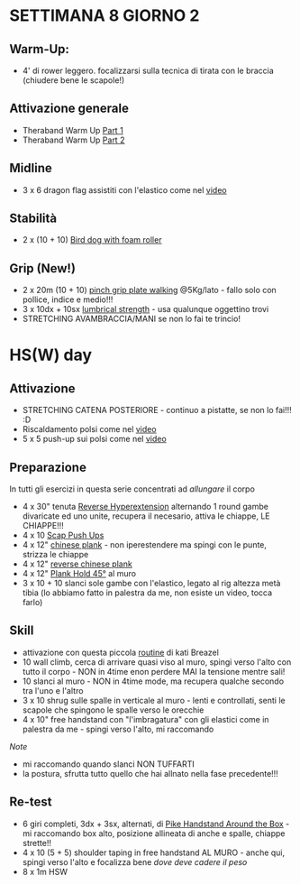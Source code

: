 # SETTIMANA 8 GIORNO 2

## Warm-Up:

 * 4' di rower leggero. focalizzarsi sulla tecnica di tirata con le braccia (chiudere bene le scapole!)

## Attivazione generale

 * Theraband Warm Up [Part 1](https://www.youtube.com/watch?v=O31MmhW72WE)
 * Theraband Warm Up [Part 2](https://www.youtube.com/watch?v=K_ZwQLyueVg)

## Midline

 * 3 x 6 dragon flag assistiti con l'elastico come nel [video](https://www.instagram.com/p/CBMK3KngaVP/)

## Stabilità

 * 2 x (10 + 10) [Bird dog with foam roller](https://www.youtube.com/watch?v=TD6iV0m6Ft0)

## Grip (New!)

 * 2 x 20m (10 + 10) [pinch grip plate walking](https://www.youtube.com/watch?v=pzdHuloZVoc) @5Kg/lato - fallo solo con pollice, indice e medio!!!
 * 3 x 10dx + 10sx [lumbrical strength](https://www.youtube.com/watch?v=Q5CFXRegzgk) - usa qualunque oggettino trovi
 * STRETCHING AVAMBRACCIA/MANI se non lo fai te trincio!

# HS(W) day

## Attivazione

 * STRETCHING CATENA POSTERIORE - continuo a pistatte, se non lo fai!!! :D
 * Riscaldamento polsi come nel [video](https://www.youtube.com/watch?v=mSZWSQSSEjE)
 * 5 x 5 push-up sui polsi come nel [video](https://www.youtube.com/watch?v=9WyrCNGN9V4)

## Preparazione

In tutti gli esercizi in questa serie concentrati ad _allungare_ il corpo

 * 4 x 30" tenuta [Reverse Hyperextension](https://www.youtube.com/watch?v=3vmbvoT2m-U) alternando 1 round gambe divaricate ed uno unite, recupera il necesario, attiva le chiappe, LE CHIAPPE!!!
 * 4 x 10 [Scap Push Ups](https://www.youtube.com/watch?v=JKuU4iGiLqw)
 * 4 x 12" [chinese plank](https://www.youtube.com/watch?v=nDYT0zUlC2w) - non iperestendere ma spingi con le punte, strizza le chiappe
 * 4 x 12" [reverse chinese plank](https://www.youtube.com/watch?v=-jv6BzKrOiY)
 * 4 x 12" [Plank Hold 45°](https://www.youtube.com/watch?v=j8Nq7t52D9E) al muro 
 * 3 x 10 + 10 slanci sole gambe con l'elastico, legato al rig altezza metà tibia (lo abbiamo fatto in palestra da me, non esiste un video, tocca farlo)

## Skill

 * attivazione con questa piccola [routine](https://www.youtube.com/watch?v=A7g80GrvQpg) di kati Breazel
 * 10 wall climb, cerca di arrivare quasi viso al muro, spingi verso l'alto con tutto il corpo - NON in 4time enon perdere MAI la tensione mentre sali!
 * 10 slanci al muro - NON in 4time mode, ma recupera qualche secondo tra l'uno e l'altro
 * 3 x 10 shrug sulle spalle in verticale al muro - lenti e controllati, senti le scapole che spingono le spalle verso le orecchie
 * 4 x 10" free handstand con "l'imbragatura" con gli elastici come in palestra da me - spingi verso l'alto, mi raccomando

*Note*

 * mi raccomando quando slanci NON TUFFARTI
 * la postura, sfrutta tutto quello che hai allnato nella fase precedente!!!

## Re-test

 * 6 giri completi, 3dx + 3sx, alternati, di [Pike Handstand Around the Box](https://www.youtube.com/watch?v=zSFLpR2EMvg) - mi raccomando box alto, posizione allineata di anche e spalle, chiappe strette!!
 * 4 x 10 (5 + 5) shoulder taping in free handstand AL MURO - anche qui, spingi verso l'alto e focalizza bene _dove deve cadere il peso_
 * 8 x 1m HSW
